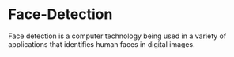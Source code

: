 # Face-Detection
Face detection is a computer technology being used in a variety of applications that identifies human faces in digital images.
